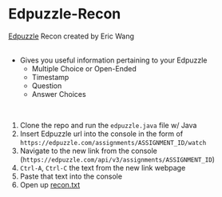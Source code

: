 # Edpuzzle-Recon
[Edpuzzle](https://edpuzzle.com) Recon created by Eric Wang  
<br>

- Gives you useful information pertaining to your Edpuzzle  
    - Multiple Choice or Open-Ended  
    - Timestamp  
    - Question  
    - Answer Choices  

<br>

1. Clone the repo and run the `edpuzzle.java` file w/ Java
2. Insert Edpuzzle url into the console in the form of `https://edpuzzle.com/assignments/ASSIGNMENT_ID/watch`  
3. Navigate to the new link from the console (`https://edpuzzle.com/api/v3/assignments/ASSIGNMENT_ID`)
4. `Ctrl-A`, `Ctrl-C` the text from the new link webpage
4. Paste that text into the console  
5. Open up [recon.txt](recon.txt)  
